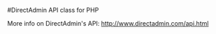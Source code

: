 #DirectAdmin API class for PHP

More info on DirectAdmin's API: http://www.directadmin.com/api.html
